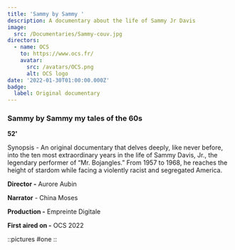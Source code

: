 ```yaml
---
title: 'Sammy by Sammy '
description: A documentary about the life of Sammy Jr Davis
image:
  src: /Documentaries/Sammy-couv.jpg
directors:
  - name: OCS
    to: https://www.ocs.fr/
    avatar:
      src: /avatars/OCS.png
      alt: OCS logo
date: '2022-01-30T01:00:00.000Z'
badge:
  label: Original documentary
---
```


### Sammy by Sammy my tales of the 60s

**52'**

Synopsis - An original documentary that delves deeply, like never before, into the ten most extraordinary years in the life of Sammy Davis, Jr., the legendary performer of “Mr. Bojangles.” From 1957 to 1968, he reaches the height of stardom while facing a violently racist and segregated America.

**Director -** Aurore Aubin

**Narrator** - China Moses

**Production -** Empreinte Digitale

**First aired on -** OCS 2022

::pictures
#one
::
